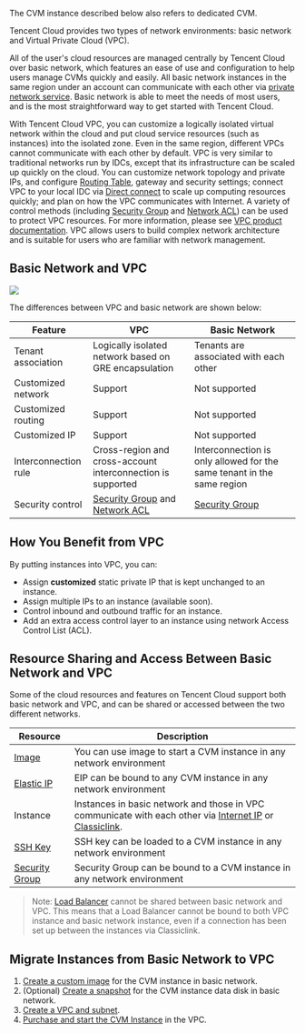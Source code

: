 The CVM instance described below also refers to dedicated CVM.

Tencent Cloud provides two types of network environments: basic network and Virtual Private Cloud (VPC).

All of the user's cloud resources are managed centrally by Tencent Cloud over basic network, which features an ease of use and configuration to help users manage CVMs quickly and easily. All basic network instances in the same region under an account can communicate with each other via [private network service](/doc/product/213/5225). Basic network is able to meet the needs of most users, and is the most straightforward way to get started with Tencent Cloud.

With Tencent Cloud VPC, you can customize a logically isolated virtual network within the cloud and put cloud service resources (such as instances) into the isolated zone. Even in the same region, different VPCs cannot communicate with each other by default. VPC is very similar to traditional networks run by IDCs, except that its infrastructure can be scaled up quickly on the cloud. You can customize network topology and private IPs, and configure [Routing Table](https://www.qcloud.com/doc/product/215/4954), gateway and security settings; connect VPC to your local IDC via [Direct connect](https://www.qcloud.com/doc/product/215/4976) to scale up computing resources quickly; and plan on how the VPC communicates with Internet. A variety of control methods (including [Security Group](/doc/product/213/5221) and [Network ACL](https://www.qcloud.com/doc/product/215/5132)) can be used to protect VPC resources. For more information, please see [VPC product documentation](https://www.qcloud.com/doc/product/215). VPC allows users to build complex network architecture and is suitable for users who are familiar with network management.

## Basic Network and VPC
![](//mccdn.qcloud.com/static/img/f1c113751199560fb87bc002b4bf0207/image.png)


The differences between VPC and basic network are shown below:

| Feature    | VPC                                     | Basic Network                         |
| ----- | ---------------------------------------- | ---------------------------- |
| Tenant association | Logically isolated network based on GRE encapsulation                           | Tenants are associated with each other                         |
| Customized network | Support                                       | Not supported                          |
| Customized routing | Support                                       | Not supported                          |
| Customized IP | Support                                       | Not supported                          |
| Interconnection rule  | Cross-region and cross-account interconnection is supported                             | Interconnection is only allowed for the same tenant in the same region                     |
| Security control  | [Security Group](/doc/product/213/5221) and [Network ACL](https://www.qcloud.com/doc/product/215/5132) | [Security Group](/doc/product/213/5221) |

## How You Benefit from VPC

By putting instances into VPC, you can:

- Assign **customized** static private IP that is kept unchanged to an instance.
- Assign multiple IPs to an instance (available soon).
- Control inbound and outbound traffic for an instance.
- Add an extra access control layer to an instance using network Access Control List (ACL).

## Resource Sharing and Access Between Basic Network and VPC

Some of the cloud resources and features on Tencent Cloud support both basic network and VPC, and can be shared or accessed between the two different networks.

| Resource                              | Description                                       |
| ------------------------------- | ---------------------------------------- |
| [Image](/doc/product/213/4940)     | You can use image to start a CVM instance in any network environment                    |
| [Elastic IP](/doc/product/213/5733)  | EIP can be bound to any CVM instance in any network environment                 |
| Instance                              | Instances in basic network and those in VPC communicate with each other via [Internet IP](/doc/product/213/5224) or [Classiclink](https://www.qcloud.com/doc/product/215/5002).
| [SSH Key](/doc/product/213/6092) | SSH key can be loaded to a CVM instance in any network environment                |
| [Security Group](/doc/product/213/5221)    | Security Group can be bound to a CVM instance in any network environment                    |

> Note: [Load Balancer](https://www.qcloud.com/doc/product/214) cannot be shared between basic network and VPC. This means that a Load Balancer cannot be bound to both VPC instance and basic network instance, even if a connection has been set up between the instances via Classiclink.

## Migrate Instances from Basic Network to VPC
1) [Create a custom image](/doc/product/213/4942) for the CVM instance in basic network.
2) (Optional) [Create a snapshot](/doc/product/362/5755) for the CVM instance data disk in basic network.
3) [Create a VPC and subnet](https://www.qcloud.com/doc/product/215/4927#.E5.88.9B.E5.BB.BA.E7.A7.81.E6.9C.89.E7.BD.91.E7.BB.9C.E3.80.81.E5.88.9D.E5.A7.8B.E5.8C.96.E5.AD.90.E7.BD.91.E5.92.8C.E8.B7.AF.E7.94.B1.E8.A1.A8).
4) [Purchase and start the CVM Instance](/doc/product/213/4855) in the VPC.
